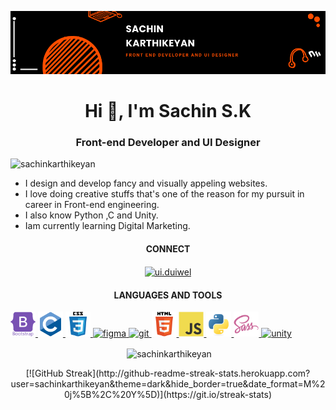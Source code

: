 ![This is an image](https://github.com/SachinKarthikeyan/SachinKarthikeyan/blob/main/gh-header-image.png)
<h1 align="center">Hi 👋, I'm Sachin S.K</h1>
<h3 align="center">Front-end Developer and UI Designer</h3>

<p align="left"> <img src="https://komarev.com/ghpvc/?username=sachinkarthikeyan&label=Profile%20views&color=0e75b6&style=flat" alt="sachinkarthikeyan" /> </p>

- I design and develop fancy and visually appeling websites.
- I love doing creative stuffs that's one of the reason for my pursuit in career in Front-end engineering.
- I also know Python ,C and Unity.
- Iam currently learning Digital Marketing.

<h4 align="center">CONNECT</h3>
<p align="center">
<a href="https://instagram.com/ui.duiwel" target="blank"><img align="center" src="https://raw.githubusercontent.com/rahuldkjain/github-profile-readme-generator/master/src/images/icons/Social/instagram.svg" alt="ui.duiwel" height="30" width="40" /></a>
</p>

<h4 align="center">LANGUAGES AND TOOLS</h3>
<p align="left"> <a href="https://getbootstrap.com" target="_blank" rel="noreferrer"> <img src="https://raw.githubusercontent.com/devicons/devicon/master/icons/bootstrap/bootstrap-plain-wordmark.svg" alt="bootstrap" width="40" height="40"/> </a> <a href="https://www.cprogramming.com/" target="_blank" rel="noreferrer"> <img src="https://raw.githubusercontent.com/devicons/devicon/master/icons/c/c-original.svg" alt="c" width="40" height="40"/> </a> <a href="https://www.w3schools.com/css/" target="_blank" rel="noreferrer"> <img src="https://raw.githubusercontent.com/devicons/devicon/master/icons/css3/css3-original-wordmark.svg" alt="css3" width="40" height="40"/> </a> <a href="https://www.figma.com/" target="_blank" rel="noreferrer"> <img src="https://www.vectorlogo.zone/logos/figma/figma-icon.svg" alt="figma" width="40" height="40"/> </a> <a href="https://git-scm.com/" target="_blank" rel="noreferrer"> <img src="https://www.vectorlogo.zone/logos/git-scm/git-scm-icon.svg" alt="git" width="40" height="40"/> </a> <a href="https://www.w3.org/html/" target="_blank" rel="noreferrer"> <img src="https://raw.githubusercontent.com/devicons/devicon/master/icons/html5/html5-original-wordmark.svg" alt="html5" width="40" height="40"/> </a> <a href="https://developer.mozilla.org/en-US/docs/Web/JavaScript" target="_blank" rel="noreferrer"> <img src="https://raw.githubusercontent.com/devicons/devicon/master/icons/javascript/javascript-original.svg" alt="javascript" width="40" height="40"/> </a> <a href="https://www.python.org" target="_blank" rel="noreferrer"> <img src="https://raw.githubusercontent.com/devicons/devicon/master/icons/python/python-original.svg" alt="python" width="40" height="40"/> </a> <a href="https://sass-lang.com" target="_blank" rel="noreferrer"> <img src="https://raw.githubusercontent.com/devicons/devicon/master/icons/sass/sass-original.svg" alt="sass" width="40" height="40"/> </a> <a href="https://unity.com/" target="_blank" rel="noreferrer"> <img src="https://www.vectorlogo.zone/logos/unity3d/unity3d-icon.svg" alt="unity" width="40" height="40"/> </a> </p>

<p align="center">&nbsp;<img align="center" src="https://github-readme-stats.vercel.app/api?username=sachinkarthikeyan&show_icons=true&locale=en&theme=ayu-mirage" alt="sachinkarthikeyan" /></p>

<p align="center">[![GitHub Streak](http://github-readme-streak-stats.herokuapp.com?user=sachinkarthikeyan&theme=dark&hide_border=true&date_format=M%20j%5B%2C%20Y%5D)](https://git.io/streak-stats)</p>

